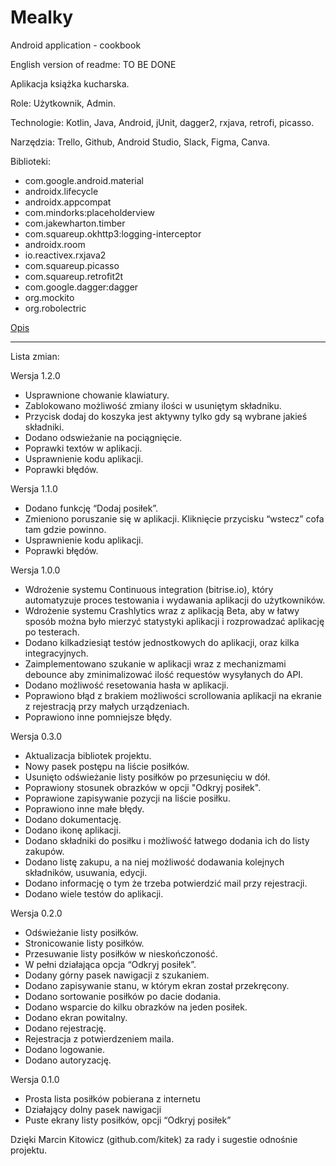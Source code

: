 # Mealky

Android application - cookbook

English version of readme: TO BE DONE

Aplikacja książka kucharska.

Role:
Użytkownik, Admin.

Technologie:
Kotlin, Java, Android, jUnit, dagger2, rxjava, retrofi, picasso.

Narzędzia:
Trello, Github, Android Studio, Slack, Figma, Canva.

Biblioteki:
- com.google.android.material  
- androidx.lifecycle  
- androidx.appcompat  
- com.mindorks:placeholderview  
- com.jakewharton.timber  
- com.squareup.okhttp3:logging-interceptor  
- androidx.room  
- io.reactivex.rxjava2
- com.squareup.picasso  
- com.squareup.retrofit2t  
- com.google.dagger:dagger  
- org.mockito  
- org.robolectric  


[Opis](documentation/Opis.pdf)  


-------------------------------------------------------------------
Lista zmian:

Wersja 1.2.0
- Usprawnione chowanie klawiatury.
- Zablokowano możliwość zmiany ilości w usuniętym składniku.
- Przycisk dodaj do koszyka jest aktywny tylko gdy są wybrane jakieś składniki.
- Dodano odswieżanie na pociągnięcie.
- Poprawki textów w aplikacji.
- Usprawnienie kodu aplikacji.
- Poprawki błędów.

Wersja 1.1.0
- Dodano funkcję “Dodaj posiłek”. 
- Zmieniono poruszanie się w aplikacji. Kliknięcie przycisku “wstecz” cofa tam gdzie powinno.
- Usprawnienie kodu aplikacji.
- Poprawki błędów.

Wersja 1.0.0
- Wdrożenie systemu Continuous integration (bitrise.io), który automatyzuje proces testowania i wydawania aplikacji do użytkowników.
- Wdrożenie systemu Crashlytics wraz z aplikacją Beta, aby w łatwy sposób można było mierzyć statystyki aplikacji i rozprowadzać aplikację po testerach.
- Dodano kilkadziesiąt testów jednostkowych do aplikacji, oraz kilka integracyjnych.
- Zaimplementowano szukanie w aplikacji wraz z mechanizmami debounce aby zminimalizować ilość requestów wysyłanych do API.
- Dodano możliwość resetowania hasła w aplikacji.
- Poprawiono błąd z brakiem możliwości scrollowania aplikacji na ekranie z rejestracją przy małych urządzeniach.
- Poprawiono inne pomniejsze błędy.

Wersja 0.3.0 
- Aktualizacja bibliotek projektu.
- Nowy pasek postępu na liście posiłków.
- Usunięto odświeżanie listy posiłków po przesunięciu w dół.
- Poprawiony stosunek obrazków w opcji "Odkryj posiłek".
- Poprawione zapisywanie pozycji na liście posiłku.
- Poprawiono inne małe błędy.
- Dodano dokumentację.
- Dodano ikonę aplikacji.
- Dodano składniki do posiłku i możliwość łatwego dodania ich do listy zakupów.
- Dodano listę zakupu, a na niej możliwość dodawania kolejnych składników, usuwania, edycji.
- Dodano informację o tym że trzeba potwierdzić mail przy rejestracji.
- Dodano wiele testów do aplikacji.

Wersja 0.2.0
- Odświeżanie listy posiłków.  
- Stronicowanie listy posiłków.  
- Przesuwanie listy posiłków w nieskończoność.  
- W pełni działająca opcja “Odkryj posiłek”.  
- Dodany górny pasek nawigacji z szukaniem.  
- Dodano zapisywanie stanu, w którym ekran został przekręcony.  
- Dodano sortowanie posiłków po dacie dodania.  
- Dodano wsparcie do kilku obrazków na jeden posiłek.  
- Dodano ekran powitalny.  
- Dodano rejestrację.  
- Rejestracja z potwierdzeniem maila.  
- Dodano logowanie.  
- Dodano autoryzację.  

Wersja 0.1.0  
- Prosta lista posiłków pobierana z internetu  
- Działający dolny pasek nawigacji   
- Puste ekrany listy posiłków, opcji “Odkryj posiłek”  

Dzięki Marcin Kitowicz (github.com/kitek) za rady i sugestie odnośnie projektu.
